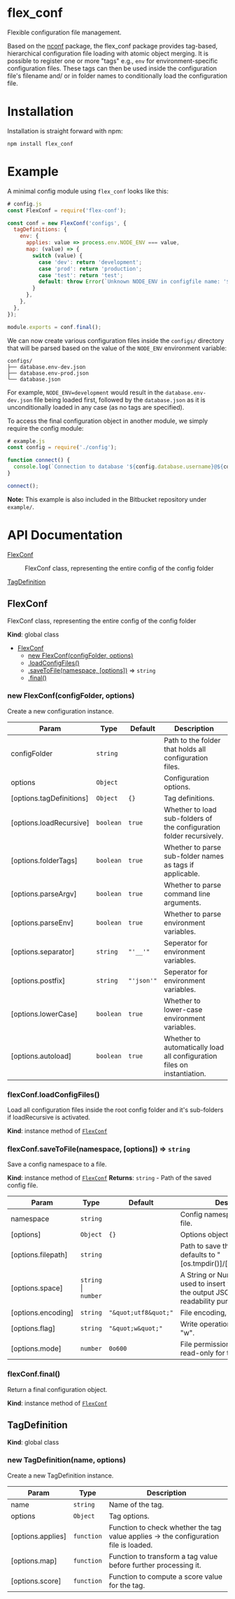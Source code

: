 # flex_conf

Flexible configuration file management.

Based on the [nconf](https://www.npmjs.com/package/nconf) package, the flex_conf package provides tag-based, hierarchical configuration file loading with atomic object merging. It is possible to register one or more "tags" e.g., `env` for environment-specific configuration files. These tags can then be used inside the configuration file's filename and/ or in folder names to conditionally load the configuration file.

# Installation

Installation is straight forward with npm:
```
npm install flex_conf
```

# Example

A minimal config module using `flex_conf` looks like this:

``` js
# config.js
const FlexConf = require('flex-conf');

const conf = new FlexConf('configs', {
  tagDefinitions: {
    env: {
      applies: value => process.env.NODE_ENV === value,
      map: (value) => {
        switch (value) {
          case 'dev': return 'development';
          case 'prod': return 'production';
          case 'test': return 'test';
          default: throw Error(`Unknown NODE_ENV in configfile name: '${value}'`);
        }
      },
    },
  },
});

module.exports = conf.final();
```

We can now create various configuration files inside the `configs/` directory that will be parsed based on the value of the `NODE_ENV` environment variable:

```
configs/
├── database.env-dev.json
├── database.env-prod.json
└── database.json
```

For example, `NODE_ENV=development` would result in the `database.env-dev.json` file being loaded first, followed by the `database.json` as it is unconditionally loaded in any case (as no tags are specified).

To access the final configuration object in another module, we simply require the config module:
``` js
# example.js
const config = require('./config');

function connect() {
  console.log(`Connection to database '${config.database.username}@${config.database.host}:${config.database.port}'`);
}

connect();
```

**Note:** This example is also included in the Bitbucket repository under `example/`.

# API Documentation

<dl>
<dt><a href="#FlexConf">FlexConf</a></dt>
<dd><p>FlexConf class, representing the entire config of the config folder</p>
</dd>
<dt><a href="#TagDefinition">TagDefinition</a></dt>
<dd></dd>
</dl>

<a name="FlexConf"></a>

## FlexConf
FlexConf class, representing the entire config of the config folder

**Kind**: global class

* [FlexConf](#FlexConf)
    * [new FlexConf(configFolder, options)](#new_FlexConf_new)
    * [.loadConfigFiles()](#FlexConf+loadConfigFiles)
    * [.saveToFile(namespace, [options])](#FlexConf+saveToFile) ⇒ <code>string</code>
    * [.final()](#FlexConf+final)

<a name="new_FlexConf_new"></a>

### new FlexConf(configFolder, options)
Create a new configuration instance.


| Param | Type | Default | Description |
| --- | --- | --- | --- |
| configFolder | <code>string</code> |  | Path to the folder that holds all configuration files. |
| options | <code>Object</code> |  | Configuration options. |
| [options.tagDefinitions] | <code>Object</code> | <code>{}</code> | Tag definitions. |
| [options.loadRecursive] | <code>boolean</code> | <code>true</code> | Whether to load sub-folders of the configuration folder recursively. |
| [options.folderTags] | <code>boolean</code> | <code>true</code> | Whether to parse sub-folder names as tags if applicable. |
| [options.parseArgv] | <code>boolean</code> | <code>true</code> | Whether to parse command line arguments. |
| [options.parseEnv] | <code>boolean</code> | <code>true</code> | Whether to parse environment variables. |
| [options.separator] | <code>string</code> | <code>&quot;&#x27;__&#x27;&quot;</code> | Seperator for environment variables. |
| [options.postfix] | <code>string</code> | <code>&quot;&#x27;json&#x27;&quot;</code> | Seperator for environment variables. |
| [options.lowerCase] | <code>boolean</code> | <code>true</code> | Whether to lower-case environment variables. |
| [options.autoload] | <code>boolean</code> | <code>true</code> | Whether to automatically load all configuration files on instantiation. |

<a name="FlexConf+loadConfigFiles"></a>

### flexConf.loadConfigFiles()
Load all configuration files inside the root config folder and it's sub-folders if loadRecursive is activated.

**Kind**: instance method of [<code>FlexConf</code>](#FlexConf)
<a name="FlexConf+saveToFile"></a>

### flexConf.saveToFile(namespace, [options]) ⇒ <code>string</code>
Save a config namespace to a file.

**Kind**: instance method of [<code>FlexConf</code>](#FlexConf)
**Returns**: <code>string</code> - Path of the saved config file.

| Param | Type | Default | Description |
| --- | --- | --- | --- |
| namespace | <code>string</code> |  | Config namespace to save to a file. |
| [options] | <code>Object</code> | <code>{}</code> | Options object. |
| [options.filepath] | <code>string</code> |  | Path to save the config file to, defaults to "[os.tmpdir()]/[namespace].json". |
| [options.space] | <code>string</code> \| <code>number</code> |  | A String or Number object that's used to insert white space into the output JSON string for readability purposes.|
| [options.encoding] | <code>string</code> | <code>&quot;\&quot;utf8\&quot;&quot;</code> | File encoding, default to "utf8". |
| [options.flag] | <code>string</code> | <code>&quot;\&quot;w\&quot;&quot;</code> | Write operation flags, defaults to "w". |
| [options.mode] | <code>number</code> | <code>0o600</code> | File permissions, default to read-only for the owner. |

<a name="FlexConf+final"></a>

### flexConf.final()
Return a final configuration object.

**Kind**: instance method of [<code>FlexConf</code>](#FlexConf)
<a name="TagDefinition"></a>

## TagDefinition
**Kind**: global class
<a name="new_TagDefinition_new"></a>

### new TagDefinition(name, options)
Create a new TagDefinition instance.


| Param | Type | Description |
| --- | --- | --- |
| name | <code>string</code> | Name of the tag. |
| options | <code>Object</code> | Tag options. |
| [options.applies] | <code>function</code> | Function to check whether the tag value applies -> the configuration file is loaded. |
| [options.map] | <code>function</code> | Function to transform a tag value before further processing it. |
| [options.score] | <code>function</code> | Function to compute a score value for the tag. |
